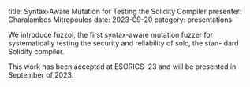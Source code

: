 title: Syntax-Aware Mutation for Testing the Solidity Compiler
presenter: Charalambos Mitropoulos
date: 2023-09-20
category: presentations

We introduce fuzzol, the first syntax-aware mutation fuzzer
for systematically testing the security and reliability of solc, the stan-
dard Solidity compiler.

This work has been accepted at ESORICS '23 and will be presented in September of 2023.
